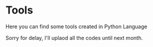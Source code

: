 # Tools
Here you can find some tools created in Python Language

Sorry for delay, I'll uplaod all the codes until next month.
